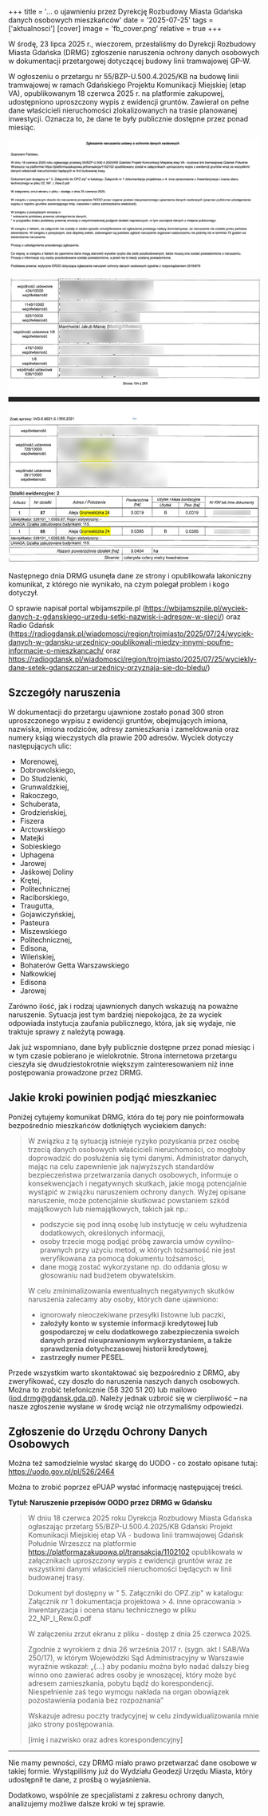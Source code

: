 +++
title = '… o ujawnieniu przez Dyrekcję Rozbudowy Miasta Gdańska danych osobowych mieszkańców'
date = '2025-07-25'
tags = ['aktualnosci']
[cover]
    image = 'fb_cover.png' 
    relative = true
+++

W środę, 23 lipca 2025 r., wieczorem, przesłaliśmy do Dyrekcji Rozbudowy Miasta Gdańska (DRMG) zgłoszenie naruszenia ochrony danych osobowych w dokumentacji przetargowej dotyczącej budowy linii tramwajowej GP-W.

<!-- more -->

W ogłoszeniu o przetargu nr 55/BZP-U.500.4.2025/KB na budowę linii tramwajowej w ramach Gdańskiego Projektu Komunikacji Miejskiej (etap VA), opublikowanym 18 czerwca 2025 r. na platformie zakupowej, udostępniono uproszczony wypis z ewidencji gruntów. Zawierał on pełne dane właścicieli nieruchomości zlokalizowanych na trasie planowanej inwestycji. Oznacza to, że dane te były publicznie dostępne przez ponad miesiąc.

![Zgłoszenie naruszenia przez Dyrekcję Rozbudowy Miasta Gdanska](zgloszenie_drmg.png)

![Fragment ujawnionych danych](fragment_danych.jpg)

Następnego dnia DRMG usunęła dane ze strony i opublikowała lakoniczny komunikat, z którego nie wynikało, na czym polegał problem i kogo dotyczył.

O sprawie napisał portal wbijamszpile.pl (https://wbijamszpile.pl/wyciek-danych-z-gdanskiego-urzedu-setki-nazwisk-i-adresow-w-sieci/) oraz Radio Gdańsk (https://radiogdansk.pl/wiadomosci/region/trojmiasto/2025/07/24/wyciek-danych-w-gdansku-urzednicy-opublikowali-miedzy-innymi-poufne-informacje-o-mieszkancach/ oraz https://radiogdansk.pl/wiadomosci/region/trojmiasto/2025/07/25/wyciekly-dane-setek-gdanszczan-urzednicy-przyznaja-sie-do-bledu/)

## Szczegóły naruszenia
W dokumentacji do przetargu ujawnione zostało ponad 300 stron uproszczonego wypisu z ewidencji gruntów, obejmujących imiona, nazwiska, imiona rodziców, adresy zamieszkania i zameldowania oraz numery ksiąg wieczystych dla prawie 200 adresów. Wyciek dotyczy następujących ulic:

* Morenowej, 
* Dobrowolskiego, 
* Do Studzienki, 
* Grunwaldzkiej, 
* Rakoczego, 
* Schuberata, 
* Grodzieńskiej, 
* Fiszera
* Arctowskiego
* Matejki
* Sobieskiego
* Uphagena
* Jarowej
* Jaśkowej Doliny
* Krętej, 
* Politechnicznej
* Raciborskiego, 
* Traugutta, 
* Gojawiczyńskiej,
* Pasteura
* Miszewskiego
* Politechnicznej, 
* Edisona, 
* Wileńskiej, 
* Bohaterów Getta Warszawskiego
* Nałkowkiej
* Edisona
* Jarowej

Zarówno ilość, jak i rodzaj ujawnionych danych wskazują na poważne naruszenie. Sytuacja jest tym bardziej niepokojąca, że za wyciek odpowiada instytucja zaufania publicznego, która, jak się wydaje, nie traktuje sprawy z należytą powagą.

Jak już wspomniano, dane były publicznie dostępne przez ponad miesiąc i w tym czasie pobierano je wielokrotnie. Strona internetowa przetargu cieszyła się dwudziestokrotnie większym zainteresowaniem niż inne postępowania prowadzone przez DRMG.

## Jakie kroki powinien podjąć mieszkaniec
Poniżej cytujemy komunikat DRMG, która do tej pory nie poinformowała bezpośrednio mieszkańców dotkniętych wyciekiem danych:

> W związku z tą sytuacją istnieje ryzyko pozyskania przez osobę trzecią danych osobowych właścicieli nieruchomości, co mogłoby doprowadzić do posłużenia się tymi danymi. Administrator danych, mając na celu zapewnienie jak najwyższych standardów bezpieczeństwa przetwarzania danych osobowych, informuje o konsekwencjach i negatywnych skutkach, jakie mogą potencjalnie wystąpić w związku naruszeniem ochrony danych.
> Wyżej opisane naruszenie, może potencjalnie skutkować powstaniem szkód majątkowych lub niemajątkowych, takich jak np.:
> * podszycie się pod inną osobę lub instytucję w celu wyłudzenia dodatkowych, określonych informacji,
> * osoby trzecie mogą podjąć próbę zawarcia umów cywilno-prawnych przy użyciu metod, w których tożsamość nie jest weryfikowana za pomocą dokumentu tożsamości,
> * dane mogą zostać wykorzystane np. do oddania głosu w głosowaniu nad budżetem obywatelskim.
> 
> W celu zminimalizowania ewentualnych negatywnych skutków naruszenia zalecamy aby osoby, których dane ujawniono:
> * ignorowały nieoczekiwane przesyłki listowne lub paczki,
> * **założyły konto w systemie informacji kredytowej lub gospodarczej w celu dodatkowego zabezpieczenia swoich danych przed nieuprawnionym wykorzystaniem, a także sprawdzenia dotychczasowej historii kredytowej**,
> * **zastrzegły numer PESEL**.

Przede wszystkim warto skontaktować się bezpośrednio z DRMG, aby zweryfikować, czy doszło do naruszenia naszych danych osobowych. Można to zrobić telefonicznie (58 320 51 20) lub mailowo (iod.drmg@gdansk.gda.pl). Należy jednak uzbroić się w cierpliwość – na nasze zgłoszenie wysłane w środę wciąż nie otrzymaliśmy odpowiedzi.

## Zgłoszenie do Urzędu Ochrony Danych Osobowych

Można też samodzielnie wysłać skargę do UODO - co zostało opisane tutaj: https://uodo.gov.pl/pl/526/2464

Można to zrobić poprzez ePUAP wysłać informację następującej treści.

**Tytuł: Naruszenie przepisów OODO przez DRMG w Gdańsku**

> W dniu 18 czerwca 2025 roku Dyrekcja Rozbudowy Miasta Gdańska ogłaszając przetarg  55/BZP-U.500.4.2025/KB Gdański Projekt Komunikacji Miejskiej etap VA - budowa linii tramwajowej Gdańsk Południe Wrzeszcz na platformie https://platformazakupowa.pl/transakcja/1102102 opublikowała w załącznikach uproszczony wypis z ewidencji gruntów wraz ze wszystkimi danymi właścicieli nieruchomości będących w linii budowanej trasy.
> 
> Dokument był dostępny w " 5. Załączniki do OPZ.zip" w katalogu: Załącznik nr 1 dokumentacja projektowa > 4. inne opracowania > Inwentaryzacja i ocena stanu technicznego w pliku 22_NP_I_Rew.0.pdf
> 
> W załączeniu zrzut ekranu z pliku - dostęp z dnia 25 czerwca 2025. 
> 
> Zgodnie z wyrokiem z dnia 26 września 2017 r. (sygn. akt I SAB/Wa 250/17), w którym Wojewódzki Sąd Administracyjny w Warszawie wyraźnie wskazał: „(...) aby podaniu można było nadać dalszy bieg winno ono zawierać adres osoby je wnoszącej, który może być adresem zamieszkania, pobytu bądź do korespondencji. Niespełnienie zaś tego wymogu nakłada na organ obowiązek pozostawienia podania bez rozpoznania”
> 
> Wskazuje adresu poczty tradycyjnej w celu zindywidualizowania mnie jako strony postępowania.
> 
> [imię i nazwisko oraz adres korespondencyjny]

---

Nie mamy pewności, czy DRMG miało prawo przetwarzać dane osobowe w takiej formie. Wystąpiliśmy już do Wydziału Geodezji Urzędu Miasta, który udostępnił te dane, z prośbą o wyjaśnienia.

Dodatkowo, wspólnie ze specjalistami z zakresu ochrony danych, analizujemy możliwe dalsze kroki w tej sprawie.
 